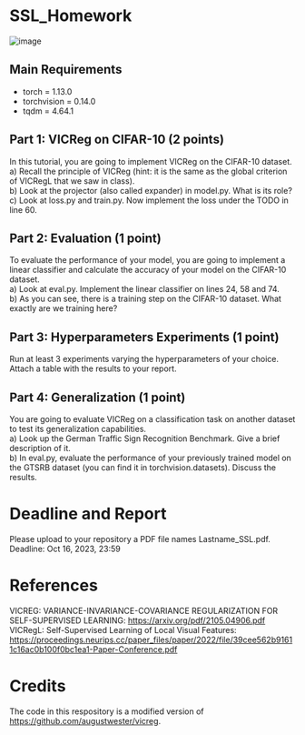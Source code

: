# SSL_Homework
![image](https://github.com/EugenieDe/SSL_Homework/assets/104826934/5030641b-eddd-496c-8873-1ed436093bbe)

## Main Requirements
* torch = 1.13.0
* torchvision = 0.14.0
* tqdm = 4.64.1

## Part 1: VICReg on CIFAR-10 (2 points)
In this tutorial, you are going to implement VICReg on the CIFAR-10 dataset. \
a) Recall the principle of VICReg (hint: it is the same as the global criterion of VICRegL that we saw in class). \
b) Look at the projector (also called expander) in model.py. What is its role? \
c) Look at loss.py and train.py. Now implement the loss under the TODO in line 60.

## Part 2: Evaluation (1 point)
To evaluate the performance of your model, you are going to implement a linear classifier and calculate the accuracy of your model on the CIFAR-10 dataset. \
a) Look at eval.py. Implement the linear classifier on lines 24, 58 and 74. \
b) As you can see, there is a training step on the CIFAR-10 dataset. What exactly are we training here?

## Part 3: Hyperparameters Experiments (1 point)
Run at least 3 experiments varying the hyperparameters of your choice. Attach a table with the results to your report.

## Part 4: Generalization (1 point)
You are going to evaluate VICReg on a classification task on another dataset to test its generalization capabilities. \
a) Look up the German Traffic Sign Recognition Benchmark. Give a brief description of it. \
b) In eval.py, evaluate the performance of your previously trained model on the GTSRB dataset (you can find it in torchvision.datasets). Discuss the results.

# Deadline and Report
Please upload to your repository a PDF file names Lastname_SSL.pdf. \
Deadline: Oct 16, 2023, 23:59
# References
VICREG: VARIANCE-INVARIANCE-COVARIANCE REGULARIZATION FOR SELF-SUPERVISED LEARNING: https://arxiv.org/pdf/2105.04906.pdf \
VICRegL: Self-Supervised Learning of Local Visual Features: https://proceedings.neurips.cc/paper_files/paper/2022/file/39cee562b91611c16ac0b100f0bc1ea1-Paper-Conference.pdf
# Credits
The code in this respository is a modified version of https://github.com/augustwester/vicreg.
